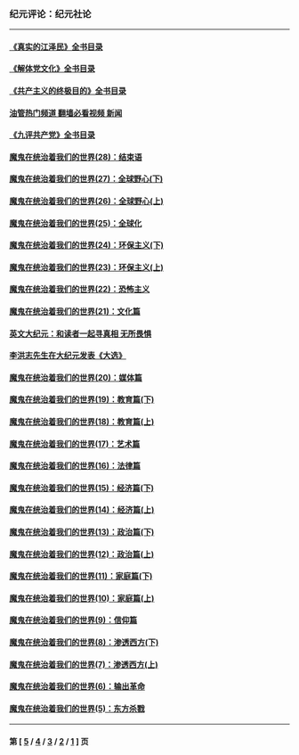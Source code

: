 ### 纪元评论：纪元社论
---
#### [《真实的江泽民》全书目录](../../pages/nsc422/n13721399.md?05110330) 
#### [《解体党文化》全书目录](../../pages/nsc422/n13721157.md?05110330) 
#### [《共产主义的终极目的》全书目录](../../pages/nsc422/n13721048.md?05110330) 
#### [油管热门频道 翻墙必看视频 新闻](ok?05110330)
#### [《九评共产党》全书目录](../../pages/nsc422/n13708085.md?05110330) 
#### [魔鬼在统治着我们的世界(28)：结束语](../../pages/nsc422/n10936246.md?05110330) 
#### [魔鬼在统治着我们的世界(27)：全球野心(下)](../../pages/nsc422/n10928319.md?05110330) 
#### [魔鬼在统治着我们的世界(26)：全球野心(上)](../../pages/nsc422/n10900318.md?05110330) 
#### [魔鬼在统治着我们的世界(25)：全球化](../../pages/nsc422/n10788205.md?05110330) 
#### [魔鬼在统治着我们的世界(24)：环保主义(下)](../../pages/nsc422/n10695307.md?05110330) 
#### [魔鬼在统治着我们的世界(23)：环保主义(上)](../../pages/nsc422/n10688613.md?05110330) 
#### [魔鬼在统治着我们的世界(22)：恐怖主义](../../pages/nsc422/n10614727.md?05110330) 
#### [魔鬼在统治着我们的世界(21)：文化篇](../../pages/nsc422/n10597706.md?05110330) 
#### [英文大纪元：和读者一起寻真相 无所畏惧](../../pages/nsc422/n12542027.md?05110330) 
#### [李洪志先生在大纪元发表《大选》](../../pages/nsc422/n12534746.md?05110330) 
#### [魔鬼在统治着我们的世界(20)：媒体篇](../../pages/nsc422/n10586579.md?05110330) 
#### [魔鬼在统治着我们的世界(19)：教育篇(下)](../../pages/nsc422/n10564808.md?05110330) 
#### [魔鬼在统治着我们的世界(18)：教育篇(上)](../../pages/nsc422/n10526970.md?05110330) 
#### [魔鬼在统治着我们的世界(17)：艺术篇](../../pages/nsc422/n10499093.md?05110330) 
#### [魔鬼在统治着我们的世界(16)：法律篇](../../pages/nsc422/n10485969.md?05110330) 
#### [魔鬼在统治着我们的世界(15)：经济篇(下)](../../pages/nsc422/n10469975.md?05110330) 
#### [魔鬼在统治着我们的世界(14)：经济篇(上)](../../pages/nsc422/n10457370.md?05110330) 
#### [魔鬼在统治着我们的世界(13)：政治篇(下)](../../pages/nsc422/n10448270.md?05110330) 
#### [魔鬼在统治着我们的世界(12)：政治篇(上)](../../pages/nsc422/n10444576.md?05110330) 
#### [魔鬼在统治着我们的世界(11)：家庭篇(下)](../../pages/nsc422/n10440961.md?05110330) 
#### [魔鬼在统治着我们的世界(10)：家庭篇(上)](../../pages/nsc422/n10435448.md?05110330) 
#### [魔鬼在统治着我们的世界(9)：信仰篇](../../pages/nsc422/n10432159.md?05110330) 
#### [魔鬼在统治着我们的世界(8)：渗透西方(下)](../../pages/nsc422/n10429603.md?05110330) 
#### [魔鬼在统治着我们的世界(7)：渗透西方(上)](../../pages/nsc422/n10426013.md?05110330) 
#### [魔鬼在统治着我们的世界(6)：输出革命](../../pages/nsc422/n10421536.md?05110330) 
#### [魔鬼在统治着我们的世界(5)：东方杀戮](../../pages/nsc422/n10417707.md?05110330) 

---
#### 第 [ [5](./5.md?05110330) / [4](./4.md?05110330) / [3](./3.md?05110330) / [2](./2.md?05110330) / [1](./1.md?05110330) ] 页
